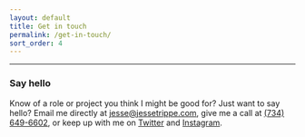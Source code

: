 ```yaml
---
layout: default
title: Get in touch
permalink: /get-in-touch/
sort_order: 4
---
```


<hr>

<div class="segment">
	<h3 class="font-sm push-bottom@md">Say hello</h3>
	<p>Know of a role or project you think I might be good for? Just want to say hello? Email me directly at <a class="" href="mailto:jesse@jessetrippe.com">jesse@jessetrippe.com</a>, give me a call at <a class="" href="tel:7346496602">(734) 649-6602</a>, or keep up with me on <a class="" href="http://twitter.com/jessetrippe">Twitter</a> and <a class="" href="http://instagram.com/jesse_trippe">Instagram</a>.</p>
</div>